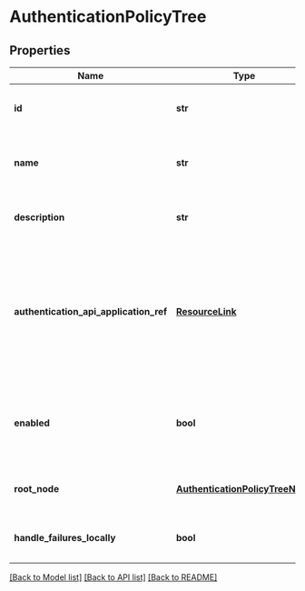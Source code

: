 # AuthenticationPolicyTree

## Properties
Name | Type | Description | Notes
------------ | ------------- | ------------- | -------------
**id** | **str** | The authentication policy ID. ID is unique. | [optional] 
**name** | **str** | The authentication policy name. Name is unique. | [optional] 
**description** | **str** | A description for the authentication policy. | [optional] 
**authentication_api_application_ref** | [**ResourceLink**](ResourceLink.md) | Authentication API Application Id to be used in this policy branch. If the value is not specified, no Authentication API Application will be used. | [optional] 
**enabled** | **bool** | Whether or not this authentication policy tree is enabled. Default is true. | [optional] 
**root_node** | [**AuthenticationPolicyTreeNode**](AuthenticationPolicyTreeNode.md) | A node inside the authentication policy tree. | [optional] 
**handle_failures_locally** | **bool** | If a policy ends in failure keep the user local. | [optional] 

[[Back to Model list]](../README.md#documentation-for-models) [[Back to API list]](../README.md#documentation-for-api-endpoints) [[Back to README]](../README.md)


